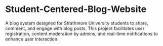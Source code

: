# Student-Centered-Blog-Website
A blog system designed for Strathmore University students to share, comment, and engage with blog posts. This project facilitates user registration, content moderation by admins, and real-time notifications to enhance user interaction.
